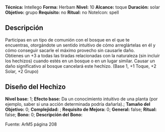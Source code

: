 
**Técnica:** Intellego
**Forma:** Herbam
**Nivel:** 10
**Alcance:** toque 
**Duración:** solar  
**Objetivo:** grupo
**Requisito:** no
**Ritual:** no
NoteIcon: spell




## Descripción 
<p>Participas en un tipo de comunión con el bosque en el que te encuentras, otorgándote un sentido intuitivo de cómo arreglártelas en él y cómo conseguir sacarle el máximo provecho sin causarle daño. Obtienes un +3 a todas las tiradas relacionadas con la naturaleza (sin incluir los hechizos) cuando estés en un bosque o en un lugar similar. Causar un daño significativo al bosque cancelará este hechizo. (Base 1, +1 Toque, +2 Solar, +2 Grupo)</p>

## Diseño del Hechizo 

**Nivel base:** 1; **Efecto base:** Da un conocimiento intuitivo de una planta (por ejemplo, saber si una acción determinada podría dañarla).;  **Tamaño del **Objetivo:**** 0; **Complejidad:** ; **Requisito de Mejora:** 0; **General:** false; **Ritual:** false; **Bono:** 0; **Descripción del** **Bono:** 

Fuente: ArM5 página 208